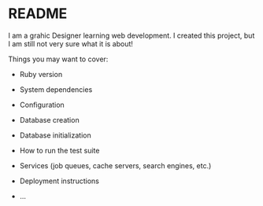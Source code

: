 # README

I am a grahic Designer learning web development. I created this project, but I am still not very sure what it is about!


Things you may want to cover:

* Ruby version

* System dependencies

* Configuration

* Database creation

* Database initialization

* How to run the test suite

* Services (job queues, cache servers, search engines, etc.)

* Deployment instructions

* ...
